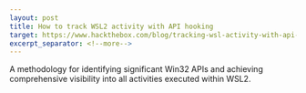 ```yaml
---
layout: post
title: How to track WSL2 activity with API hooking
target: https://www.hackthebox.com/blog/tracking-wsl-activity-with-api-hooking
excerpt_separator: <!--more-->
---
```


A methodology for identifying significant Win32 APIs and achieving comprehensive visibility into all activities executed within WSL2.
<!--more-->
